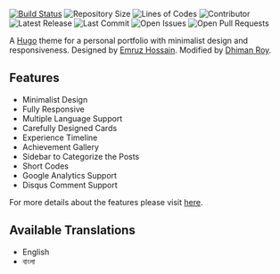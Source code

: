 [![Build Status](https://img.shields.io/endpoint.svg?url=https%3A%2F%2Factions-badge.atrox.dev%2Fdhimanroy%2Fdhimanroy.github.io%2Fbadge%3Fref%3Dmain&style=flat)](https://actions-badge.atrox.dev/dhimanroy/dhimanroy.github.io/goto?ref=main)
![Repository Size](https://img.shields.io/github/repo-size/dhimanroy/dhimanroy.github.io)
![Lines of Codes](https://img.shields.io/tokei/lines/github/dhimanroy/dhimanroy.github.io)
![Contributor](https://img.shields.io/github/contributors/dhimanroy/dhimanroy.github.io)
![Latest Release](https://img.shields.io/github/v/release/dhimanroy/dhimanroy.github.io?include_prereleases)
![Last Commit](https://img.shields.io/github/last-commit/dhimanroy/dhimanroy.github.io)
![Open Issues](https://img.shields.io/github/issues/dhimanroy/dhimanroy.github.io?color=important)
![Open Pull Requests](https://img.shields.io/github/issues-pr/dhimanroy/dhimanroy.github.io?color=yellowgreen)



A [Hugo](https://gohugo.io/) theme for a personal portfolio with minimalist design and responsiveness. Designed by [Emruz Hossain](https://github.com/hossainemruz). Modified by [Dhiman Roy](https://github.com/dhimanroy).


## Features

- Minimalist Design
- Fully Responsive
- Multiple Language Support
- Carefully Designed Cards
- Experience Timeline
- Achievement Gallery
- Sidebar to Categorize the Posts
- Short Codes
- Google Analytics Support
- Disqus Comment Support

For more details about the features please visit [here](https://toha-guides.netlify.app/posts/features/).

## Available Translations

- English
- বাংলা
